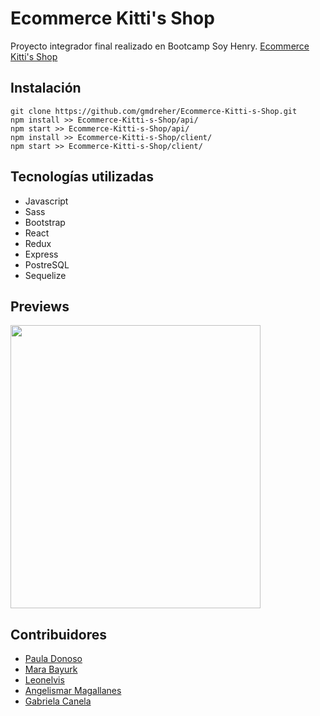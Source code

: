 # Ecommerce Kitti's Shop

Proyecto integrador final realizado en Bootcamp Soy Henry.
<a href="https://ecommerce-ft08-g07.vercel.app/">Ecommerce Kitti's Shop</a>

## Instalación

```
git clone https://github.com/gmdreher/Ecommerce-Kitti-s-Shop.git
npm install >> Ecommerce-Kitti-s-Shop/api/
npm start >> Ecommerce-Kitti-s-Shop/api/
npm install >> Ecommerce-Kitti-s-Shop/client/
npm start >> Ecommerce-Kitti-s-Shop/client/
```

## Tecnologías utilizadas 

 + Javascript
 + Sass
 + Bootstrap
 + React
 + Redux
 + Express
 + PostreSQL
 + Sequelize

## Previews 
<img src="https://i.ibb.co/r31zsRw/01.png" width="400" height="453" />

## Contribuidores 

+ <a href="https://github.com/pau28db">Paula Donoso</a>
+ <a href="https://github.com/MaraBayurk">Mara Bayurk</a>
+ <a href="https://github.com/leonelvis">Leonelvis</a>
+ <a href="https://github.com/angelis732">Angelismar Magallanes</a>
+ <a href="https://github.com/gmdreher">Gabriela Canela</a>


